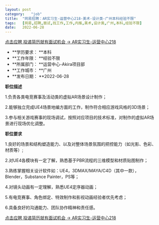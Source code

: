 ```yaml
---
layout:	post
category:	"job"
title:	"网易招聘：AR实习生-运营中心218-美术-设计类-广州本科经验不限"
tags:	[网易,招聘,面试,找工作,工作,内推,美术,设计类,广州,本科,经验不限]
date:	2022-06-28
---
```


[点击应聘 投递简历就有面试机会 ->  AR实习生-运营中心218](http://mobile.bole.netease.com/bole/boleDetail?id=37807&employeeId=346f03c3cda5f04c&key=all)



- **学历要求： **本科
- **工作年限： **经验不限
- **所属部门： **运营中心-Akira项目部
- **工作城市： **广州
- **发布日期： **2022-06-28



**职位描述**

1.负责各类电竞赛事及活动类的虚拟AR场景设计制作；

2.能够独立完成UE4场景地编方面的工作，制作符合相应游戏风格的3D场景；

3.参与相关游戏赛事的现场调试，按照对应项目的技术标准，对制作的虚拟AR场景进行现场优化调整。



**职位要求**

1.良好的场景和结构塑造能力、以及对整体场景氛围的把控能力（如光影、色彩、材质等）;

2.对UE4各模块有一定了解，熟悉基于PBR流程的三维模型和材质贴图制作；

3.熟练掌握相关设计软件如：UE4，3DMAX/MAYA/C4D（其中一款），Blender，Substance Painter，PS等；

4.对镜头动画有一定理解，熟悉UE4定序器动画；

5.有电竞赛事、角色绑定、特效制作和影视动画经验者优先考虑；

6.具备良好的沟通能力、团队协作精神和责任感。



[点击应聘 投递简历就有面试机会 ->  AR实习生-运营中心218](http://mobile.bole.netease.com/bole/boleDetail?id=37807&employeeId=346f03c3cda5f04c&key=all)
